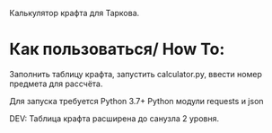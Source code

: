 
Калькулятор крафта для Таркова.
# Как пользоваться/ How To:
  Заполнить таблицу крафта, запустить calculator.py, ввести номер предмета для рассчёта.

Для запуска требуется Python 3.7+
Python модули requests и json

DEV: Таблица крафта расширена до санузла 2 уровня.